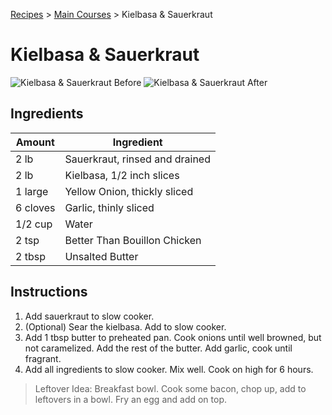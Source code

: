 [Recipes](..) > [Main Courses](.) > Kielbasa & Sauerkraut

# Kielbasa & Sauerkraut
![Kielbasa & Sauerkraut Before](https://github.com/jbh/recipes/raw/master/images/kielbasa-sauerkraut-before.jpg)
![Kielbasa & Sauerkraut After](https://github.com/jbh/recipes/raw/master/images/kielbasa-sauerkraut-after.jpg)

## Ingredients

| Amount   | Ingredient                     |
|----------|--------------------------------|
| 2 lb     | Sauerkraut, rinsed and drained |
| 2 lb     | Kielbasa, 1/2 inch slices      |
| 1 large  | Yellow Onion, thickly sliced   |
| 6 cloves | Garlic, thinly sliced          |
| 1/2 cup  | Water                          |
| 2 tsp    | Better Than Bouillon Chicken   |
| 2 tbsp   | Unsalted Butter                |

## Instructions
1. Add sauerkraut to slow cooker.
2. (Optional) Sear the kielbasa. Add to slow cooker.
3. Add 1 tbsp butter to preheated pan. Cook onions until well browned, but not
caramelized. Add the rest of the butter. Add garlic, cook until fragrant.
4. Add all ingredients to slow cooker. Mix well. Cook on high for 6 hours.

> Leftover Idea: Breakfast bowl. Cook some bacon, chop up, add to leftovers in a
bowl. Fry an egg and add on top.
